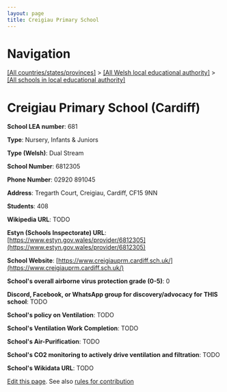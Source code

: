 ```yaml
---
layout: page
title: Creigiau Primary School
---
```

# Navigation

[[All countries/states/provinces]](../../..) > [[All Welsh local educational authority]](../..) > [[All schools in local educational authority]](..)

# Creigiau Primary School (Cardiff)

**School LEA number**: 681

**Type**: Nursery, Infants & Juniors

**Type (Welsh)**: Dual Stream

**School Number**: 6812305

**Phone Number**: 02920 891045

**Address**: Tregarth Court, Creigiau, Cardiff, CF15 9NN

**Students**: 408

**Wikipedia URL**: TODO

**Estyn (Schools Inspectorate) URL**: [https://www.estyn.gov.wales/provider/6812305](https://www.estyn.gov.wales/provider/6812305)

**School Website**: [https://www.creigiauprm.cardiff.sch.uk/](https://www.creigiauprm.cardiff.sch.uk/)

**School's overall airborne virus protection grade (0-5)**: 0

**Discord, Facebook, or WhatsApp group for discovery/advocacy for THIS school**: TODO

**School's policy on Ventilation**: TODO

**School's Ventilation Work Completion**: TODO

**School's Air-Purification**: TODO

**School's CO2 monitoring to actively drive ventilation and filtration**: TODO

**School's Wikidata URL**: TODO




[Edit this page](https://github.com/ventilate-schools/Wales/edit/prif/./Cardiff/Creigiau_Primary_School.md). See also [rules for contribution](../../../contribution-rules/)